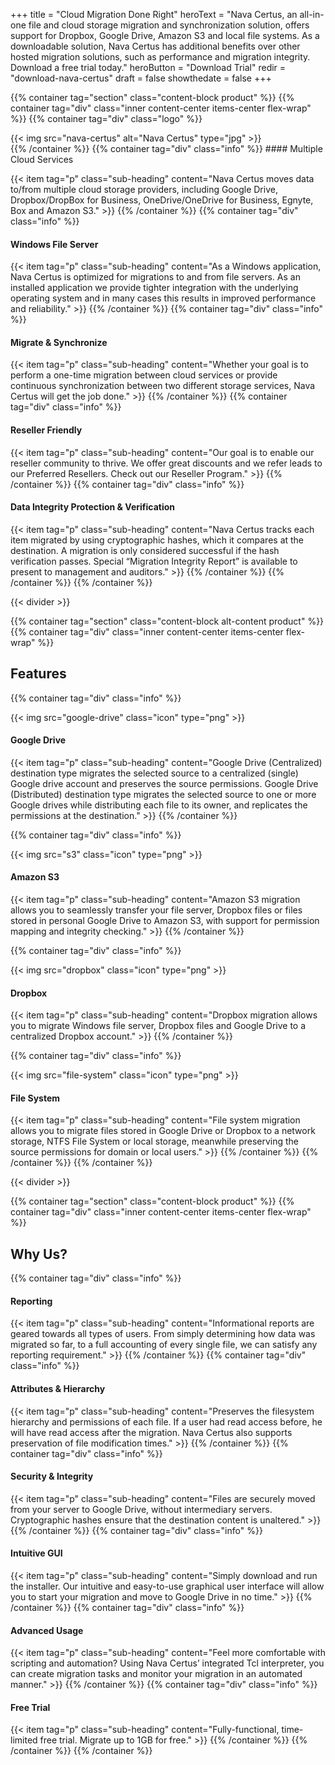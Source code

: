 +++
  title = "Cloud Migration Done Right"
  heroText = "Nava Certus, an all-in-one file and cloud storage migration and synchronization solution, offers support for Dropbox, Google Drive, Amazon S3 and local file systems. As a downloadable solution, Nava Certus has additional benefits over other hosted migration solutions, such as performance and migration integrity. Download a free trial today."
  heroButton = "Download Trial"
  redir = "download-nava-certus"
  draft = false
  showthedate = false
+++

<!-- BEGIN ISSUE: https://github.com/fourjuaneight/nava-solutions/issues/2  --> 
{{% container tag="section" class="content-block product" %}}
{{% container tag="div" class="inner content-center items-center flex-wrap" %}}
{{% container tag="div" class="logo" %}}
<div>
{{< img src="nava-certus" alt="Nava Certus" type="jpg" >}}
</div>
{{% /container %}}
{{% container tag="div" class="info" %}}
<!-- END ISSUE: https://github.com/fourjuaneight/nava-solutions/issues/2  --> 
#### Multiple Cloud Services

{{< item tag="p" class="sub-heading" content="Nava Certus moves data to/from multiple cloud storage providers, including Google Drive, Dropbox/DropBox for Business, OneDrive/OneDrive for Business, Egnyte, Box and Amazon S3." >}}
{{% /container %}}
{{% container tag="div" class="info" %}}
#### Windows File Server

{{< item tag="p" class="sub-heading" content="As a Windows application, Nava Certus is optimized for migrations to and from file servers. As an installed application we provide tighter integration with the underlying operating system and in many cases this results in improved performance and reliability." >}}
{{% /container %}}
{{% container tag="div" class="info" %}}
#### Migrate & Synchronize

{{< item tag="p" class="sub-heading" content="Whether your goal is to perform a one-time migration between cloud services or provide continuous synchronization between two different storage services, Nava Certus will get the job done." >}}
{{% /container %}}
{{% container tag="div" class="info" %}}
#### Reseller Friendly

{{< item tag="p" class="sub-heading" content="Our goal is to enable our reseller community to thrive. We offer great discounts and we refer leads to our Preferred Resellers. Check out our Reseller Program." >}}
{{% /container %}}
{{% container tag="div" class="info" %}}
#### Data Integrity Protection & Verification

{{< item tag="p" class="sub-heading" content="Nava Certus tracks each item migrated by using cryptographic hashes, which it compares at the destination. A migration is only considered successful if the hash verification passes. Special “Migration Integrity Report” is available to present to management and auditors." >}}
{{% /container %}}
{{% /container %}}
{{% /container %}}

{{< divider >}}

{{% container tag="section" class="content-block alt-content product" %}}
{{% container tag="div" class="inner content-center items-center flex-wrap" %}}
## Features

{{% container tag="div" class="info" %}}

{{< img src="google-drive" class="icon" type="png" >}}

#### Google Drive

{{< item tag="p" class="sub-heading" content="Google Drive (Centralized) destination type migrates the selected source to a centralized (single) Google drive account and preserves the source permissions. Google Drive (Distributed) destination type migrates the selected source to one or more Google drives while distributing each file to its owner, and replicates the permissions at the destination." >}}
{{% /container %}}

{{% container tag="div" class="info" %}}

{{< img src="s3" class="icon" type="png" >}}

#### Amazon S3

{{< item tag="p" class="sub-heading" content="Amazon S3 migration allows you to seamlessly transfer your file server, Dropbox files or files stored in personal Google Drive to Amazon S3, with support for permission mapping and integrity checking." >}}
{{% /container %}}

{{% container tag="div" class="info" %}}

{{< img src="dropbox" class="icon" type="png" >}}

#### Dropbox

{{< item tag="p" class="sub-heading" content="Dropbox migration allows you to migrate Windows file server, Dropbox files and Google Drive to a centralized Dropbox account." >}}
{{% /container %}}

{{% container tag="div" class="info" %}}

{{< img src="file-system" class="icon" type="png" >}}

#### File System

{{< item tag="p" class="sub-heading" content="File system migration allows you to migrate files stored in Google Drive or Dropbox to a network storage, NTFS File System or local storage, meanwhile preserving the source permissions for domain or local users." >}}
{{% /container %}}
{{% /container %}}
{{% /container %}}

{{< divider >}}

{{% container tag="section" class="content-block product" %}}
{{% container tag="div" class="inner content-center items-center flex-wrap" %}}
## Why Us?
{{% container tag="div" class="info" %}}
#### Reporting

{{< item tag="p" class="sub-heading" content="Informational reports are geared towards all types of users. From simply determining how data was migrated so far, to a full accounting of every single file, we can satisfy any reporting requirement." >}}
{{% /container %}}
{{% container tag="div" class="info" %}}
#### Attributes & Hierarchy

{{< item tag="p" class="sub-heading" content="Preserves the filesystem hierarchy and permissions of each file. If a user had read access before, he will have read access after the migration. Nava Certus also supports preservation of file modification times." >}}
{{% /container %}}
{{% container tag="div" class="info" %}}
#### Security & Integrity

{{< item tag="p" class="sub-heading" content="Files are securely moved from your server to Google Drive, without intermediary servers. Cryptographic hashes ensure that the destination content is unaltered." >}}
{{% /container %}}
{{% container tag="div" class="info" %}}
#### Intuitive GUI

{{< item tag="p" class="sub-heading" content="Simply download and run the installer. Our intuitive and easy-to-use graphical user interface will allow you to start your migration and move to Google Drive in no time." >}}
{{% /container %}}
{{% container tag="div" class="info" %}}
#### Advanced Usage

{{< item tag="p" class="sub-heading" content="Feel more comfortable with scripting and automation? Using Nava Certus’ integrated Tcl interpreter, you can create migration tasks and monitor your migration in an automated manner." >}}
{{% /container %}}
{{% container tag="div" class="info" %}}
#### Free Trial

{{< item tag="p" class="sub-heading" content="Fully-functional, time-limited free trial. Migrate up to 1GB for free." >}}
{{% /container %}}
{{% /container %}}
{{% /container %}}
